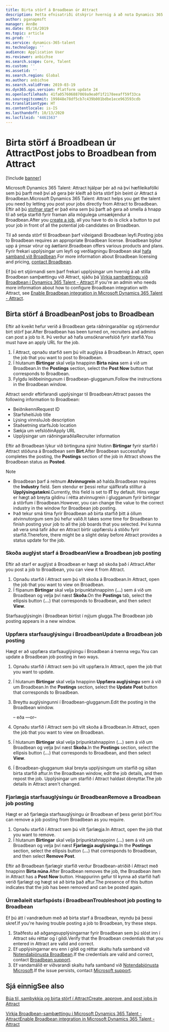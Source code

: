 ```yaml
---
title: Birta störf á Broadbean úr Attract
description: Þetta efnisatriði útskýrir hvernig á að nota Dynamics 365 Talent - Attract til að birta störf á Broadbean
author: pganapmsft
manager: AnnBe
ms.date: 05/16/2019
ms.topic: article
ms.prod: ''
ms.service: dynamics-365-talent
ms.technology: ''
audience: Application User
ms.reviewer: anbichse
ms.search.scope: Core, Talent
ms.custom: ''
ms.assetid: ''
ms.search.region: Global
ms.author: anbichse
ms.search.validFrom: 2019-03-19
ms.dyn365.ops.version: Platform update 24
ms.openlocfilehash: 41fa057606887069a9ea0f1f2178eeaff59f33ca
ms.sourcegitcommit: 199848e78df5cb7c439b001bdbe1ece963593cdb
ms.translationtype: HT
ms.contentlocale: is-IS
ms.lasthandoff: 10/13/2020
ms.locfileid: "4461563"
---
```

# <a name="post-jobs-to-broadbean-from-attract"></a><span data-ttu-id="8b0de-103">Birta störf á Broadbean úr Attract</span><span class="sxs-lookup"><span data-stu-id="8b0de-103">Post jobs to Broadbean from Attract</span></span>

[!include [banner](includes/banner.md)]

<span data-ttu-id="8b0de-104">Microsoft Dynamics 365 Talent: Attract hjálpar þér að ná því hæfileikafólki sem þú þarft með því að gera þér kleift að birta störf þín beint úr Attract á Broadbean.</span><span class="sxs-lookup"><span data-stu-id="8b0de-104">Microsoft Dynamics 365 Talent: Attract helps you get the talent you need by letting you post your jobs directly from Attract to Broadbean.</span></span> <span data-ttu-id="8b0de-105">Eftir að þú [stofnar starf](./creating-jobs-attract.md) er það eina sem þú þarft að gera að smella á hnapp til að setja starfið fyrir framan alla mögulega umsækjendur á Broadbean.</span><span class="sxs-lookup"><span data-stu-id="8b0de-105">After you [create a job](./creating-jobs-attract.md), all you have to do is click a button to put your job in front of all the potential job candidates on Broadbean.</span></span>

<span data-ttu-id="8b0de-106">Til að senda störf til Broadbean þarf viðeigandi Broadbean leyfi.</span><span class="sxs-lookup"><span data-stu-id="8b0de-106">Posting jobs to Broadbean requires an appropriate Broadbean license.</span></span> <span data-ttu-id="8b0de-107">Broadbean býður upp á ýmsar vörur og áætlanir.</span><span class="sxs-lookup"><span data-stu-id="8b0de-107">Broadbean offers various products and plans.</span></span> <span data-ttu-id="8b0de-108">Fyrir frekari upplýsingar um leyfi og verðlagningu Broadbean skal [hafa samband við Broadbean](https://www.broadbean.com/contact-us/).</span><span class="sxs-lookup"><span data-stu-id="8b0de-108">For more information about Broadbean licensing and pricing, [contact Broadbean](https://www.broadbean.com/contact-us/).</span></span>

<span data-ttu-id="8b0de-109">Ef þú ert stjórnandi sem þarf frekari upplýsingar um hvernig á að stilla Broadbean samþættingu við Attract, sjáðu þá [Virkja samþættingu við Broadbean í Dynamics 365 Talent - Attract](./attract-admin-job-board-settings.md).</span><span class="sxs-lookup"><span data-stu-id="8b0de-109">If you're an admin who needs more information about how to configure Broadbean integration with Attract, see [Enable Broadbean integration in Microsoft Dynamics 365 Talent - Attract](./attract-admin-job-board-settings.md).</span></span>

## <a name="post-jobs-to-broadbean"></a><span data-ttu-id="8b0de-110">Birta störf á Broadbean</span><span class="sxs-lookup"><span data-stu-id="8b0de-110">Post jobs to Broadbean</span></span>

<span data-ttu-id="8b0de-111">Eftir að kveikt hefur verið á Broadbean geta ráðningaraðilar og stjórnendur birt störf þar.</span><span class="sxs-lookup"><span data-stu-id="8b0de-111">After Broadbean has been turned on, recruiters and admins can post a job to it.</span></span> <span data-ttu-id="8b0de-112">Þú verður að hafa umsóknarvefslóð fyrir starfið.</span><span class="sxs-lookup"><span data-stu-id="8b0de-112">You must have an apply URL for the job.</span></span>

1. <span data-ttu-id="8b0de-113">Í Attract, opnaðu starfið sem þú vilt auglýsa á Broadbean.</span><span class="sxs-lookup"><span data-stu-id="8b0de-113">In Attract, open the job that you want to post to Broadbean.</span></span>
2. <span data-ttu-id="8b0de-114">Í hlutanum **Birtingar** skal velja hnappinn **Birta núna** sem á við um Broadbean.</span><span class="sxs-lookup"><span data-stu-id="8b0de-114">In the **Postings** section, select the **Post Now** button that corresponds to Broadbean.</span></span>
3. <span data-ttu-id="8b0de-115">Fylgdu leiðbeiningunum í Broadbean-glugganum.</span><span class="sxs-lookup"><span data-stu-id="8b0de-115">Follow the instructions in the Broadbean window.</span></span>

<span data-ttu-id="8b0de-116">Attract sendir eftirfarandi upplýsingar til Broadbean:</span><span class="sxs-lookup"><span data-stu-id="8b0de-116">Attract passes the following information to Broadbean:</span></span>

- <span data-ttu-id="8b0de-117">Beiðnikenni</span><span class="sxs-lookup"><span data-stu-id="8b0de-117">Request ID</span></span>
- <span data-ttu-id="8b0de-118">Starfsheiti</span><span class="sxs-lookup"><span data-stu-id="8b0de-118">Job title</span></span>
- <span data-ttu-id="8b0de-119">Lýsing vinnslu</span><span class="sxs-lookup"><span data-stu-id="8b0de-119">Job description</span></span>
- <span data-ttu-id="8b0de-120">Staðsetning starfs</span><span class="sxs-lookup"><span data-stu-id="8b0de-120">Job location</span></span>
- <span data-ttu-id="8b0de-121">Sækja um vefslóðin</span><span class="sxs-lookup"><span data-stu-id="8b0de-121">Apply URL</span></span>
- <span data-ttu-id="8b0de-122">Upplýsingar um ráðningaraðila</span><span class="sxs-lookup"><span data-stu-id="8b0de-122">Recruiter information</span></span>

<span data-ttu-id="8b0de-123">Eftir að Broadbean lýkur við birtinguna sýnir hlutinn **Birtingar** fyrir starfið í Attract stöðuna á Broadbean sem **Birt**.</span><span class="sxs-lookup"><span data-stu-id="8b0de-123">After Broadbean successfully completes the posting, the **Postings** section of the job in Attract shows the Broadbean status as **Posted**.</span></span>

> [!NOTE]
> - <span data-ttu-id="8b0de-124">Broadbean þarf á reitnum **Atvinnugrein** að halda.</span><span class="sxs-lookup"><span data-stu-id="8b0de-124">Broadbean requires the **Industry** field.</span></span> <span data-ttu-id="8b0de-125">Sem stendur er þessi reitur sjálfkrafa stilltur á **Upplýsingatækni**.</span><span class="sxs-lookup"><span data-stu-id="8b0de-125">Currently, this field is set to **IT** by default.</span></span> <span data-ttu-id="8b0de-126">Hins vegar er hægt að breyta gildinu í rétta atvinnugrein í glugganum fyrir birtingar á störfum í Broadbean.</span><span class="sxs-lookup"><span data-stu-id="8b0de-126">However, you can change the value to the correct industry in the window for Broadbean job posting.</span></span>
> - <span data-ttu-id="8b0de-127">Það tekur smá tíma fyrir Broadbean að birta starfið þitt á öllum atvinnutorgum sem þú hefur valið.</span><span class="sxs-lookup"><span data-stu-id="8b0de-127">It takes some time for Broadbean to finish posting your job to all the job boards that you selected.</span></span> <span data-ttu-id="8b0de-128">Því kunna að vera smá tafir áður en Attract birtir uppfærslu á stöðu fyrir starfið.</span><span class="sxs-lookup"><span data-stu-id="8b0de-128">Therefore, there might be a slight delay before Attract provides a status update for the job.</span></span>

### <a name="view-a-broadbean-job-posting"></a><span data-ttu-id="8b0de-129">Skoða auglýst starf á Broadbean</span><span class="sxs-lookup"><span data-stu-id="8b0de-129">View a Broadbean job posting</span></span>

<span data-ttu-id="8b0de-130">Eftir að starf er auglýst á Broadbean er hægt að skoða það í Attract.</span><span class="sxs-lookup"><span data-stu-id="8b0de-130">After you post a job to Broadbean, you can view it from Attract.</span></span>

1. <span data-ttu-id="8b0de-131">Opnaðu starfið í Attract sem þú vilt skoða á Broadbean.</span><span class="sxs-lookup"><span data-stu-id="8b0de-131">In Attract, open the job that you want to view on Broadbean.</span></span>
2. <span data-ttu-id="8b0de-132">Í flipanum **Birtingar** skal velja þrípunktahnappinn (**...**) sem á við um Broadbean og velja því næst **Skoða**.</span><span class="sxs-lookup"><span data-stu-id="8b0de-132">On the **Postings** tab, select the ellipsis button (**...**) that corresponds to Broadbean, and then select **View**.</span></span>

<span data-ttu-id="8b0de-133">Starfsauglýsingin í Broadbean birtist í nýjum glugga.</span><span class="sxs-lookup"><span data-stu-id="8b0de-133">The Broadbean job posting appears in a new window.</span></span>

### <a name="update-a-broadbean-job-posting"></a><span data-ttu-id="8b0de-134">Uppfæra starfsauglýsingu í Broadbean</span><span class="sxs-lookup"><span data-stu-id="8b0de-134">Update a Broadbean job posting</span></span>

<span data-ttu-id="8b0de-135">Hægt er að uppfæra starfsauglýsingu í Broadbean á tvenna vegu.</span><span class="sxs-lookup"><span data-stu-id="8b0de-135">You can update a Broadbean job posting in two ways.</span></span>

1. <span data-ttu-id="8b0de-136">Opnaðu starfið í Attract sem þú vilt uppfæra.</span><span class="sxs-lookup"><span data-stu-id="8b0de-136">In Attract, open the job that you want to update.</span></span>
2. <span data-ttu-id="8b0de-137">Í hlutanum **Birtingar** skal velja hnappinn **Uppfæra auglýsingu** sem á við um Broadbean.</span><span class="sxs-lookup"><span data-stu-id="8b0de-137">In the **Postings** section, select the **Update Post** button that corresponds to Broadbean.</span></span>
3. <span data-ttu-id="8b0de-138">Breyttu auglýsingunni í Broadbean-glugganum.</span><span class="sxs-lookup"><span data-stu-id="8b0de-138">Edit the posting in the Broadbean window.</span></span>

    <span data-ttu-id="8b0de-139">– eða –</span><span class="sxs-lookup"><span data-stu-id="8b0de-139">–or–</span></span>

1. <span data-ttu-id="8b0de-140">Opnaðu starfið í Attract sem þú vilt skoða á Broadbean.</span><span class="sxs-lookup"><span data-stu-id="8b0de-140">In Attract, open the job that you want to view on Broadbean.</span></span>
2. <span data-ttu-id="8b0de-141">Í hlutanum **Birtingar** skal velja þrípunktahnappinn (**...**) sem á við um Broadbean og velja því næst **Skoða**.</span><span class="sxs-lookup"><span data-stu-id="8b0de-141">In the **Postings** section, select the ellipsis button (**...**) that corresponds to Broadbean, and then select **View**.</span></span>
3. <span data-ttu-id="8b0de-142">Í Broadbean-glugganum skal breyta upplýsingum um starfið og síðan birta starfið aftur.</span><span class="sxs-lookup"><span data-stu-id="8b0de-142">In the Broadbean window, edit the job details, and then repost the job.</span></span> <span data-ttu-id="8b0de-143">Upplýsingar um starfið í Attract haldast óbreyttar.</span><span class="sxs-lookup"><span data-stu-id="8b0de-143">The job details in Attract aren't changed.</span></span>

### <a name="remove-a-broadbean-job-posting"></a><span data-ttu-id="8b0de-144">Fjarlægja starfsauglýsingu úr Broadbean</span><span class="sxs-lookup"><span data-stu-id="8b0de-144">Remove a Broadbean job posting</span></span>

<span data-ttu-id="8b0de-145">Hægt er að fjarlægja starfsauglýsingu úr Broadbean ef þess gerist þörf.</span><span class="sxs-lookup"><span data-stu-id="8b0de-145">You can remove a job posting from Broadbean as you require.</span></span>

1. <span data-ttu-id="8b0de-146">Opnaðu starfið í Attract sem þú vilt fjarlægja.</span><span class="sxs-lookup"><span data-stu-id="8b0de-146">In Attract, open the job that you want to remove.</span></span>
2. <span data-ttu-id="8b0de-147">Í hlutanum **Birtingar** skal velja þrípunktahnappinn (**...**) sem á við um Broadbean og velja því næst **Fjarlægja auglýsingu**.</span><span class="sxs-lookup"><span data-stu-id="8b0de-147">In the **Postings** section, select the ellipsis button (**...**) that corresponds to Broadbean, and then select **Remove Post**.</span></span>

<span data-ttu-id="8b0de-148">Eftir að Broadbean fjarlægir starfið verður Broadbean-atriðið í Attract með hnappinn **Birta núna**.</span><span class="sxs-lookup"><span data-stu-id="8b0de-148">After Broadbean removes the job, the Broadbean item in Attract has a **Post Now** button.</span></span> <span data-ttu-id="8b0de-149">Hnappurinn gefur til kynna að starfið hafi verið fjarlægt og hægt sé að birta það aftur.</span><span class="sxs-lookup"><span data-stu-id="8b0de-149">The presence of this button indicates that the job has been removed and can be posted again.</span></span>

### <a name="troubleshoot-job-posting-to-broadbean"></a><span data-ttu-id="8b0de-150">Úrræðaleit starfspósts í Broadbean</span><span class="sxs-lookup"><span data-stu-id="8b0de-150">Troubleshoot job posting to Broadbean</span></span>

<span data-ttu-id="8b0de-151">Ef þú átt í vandræðum með að birta starf á Broadbean, reyndu þá þessi skref.</span><span class="sxs-lookup"><span data-stu-id="8b0de-151">If you're having trouble posting a job to Broadbean, try these steps.</span></span>

1. <span data-ttu-id="8b0de-152">Staðfestu að aðgangsupplýsingarnar fyrir Broadbean sem þú slóst inn í Attract séu réttar og í gildi.</span><span class="sxs-lookup"><span data-stu-id="8b0de-152">Verify that the Broadbean credentials that you entered in Attract are valid and correct.</span></span>
2. <span data-ttu-id="8b0de-153">Ef upplýsingarnar eru enn í gildi og réttar skaltu hafa samband við [Notendaþjónusta Broadbean](https://www.broadbean.com/resources/support/).</span><span class="sxs-lookup"><span data-stu-id="8b0de-153">If the credentials are valid and correct, contact [Broadbean support](https://www.broadbean.com/resources/support/).</span></span>
3. <span data-ttu-id="8b0de-154">Ef vandamálið er viðvarandi skaltu hafa samband við [Notendaþjónusta Microsoft](./talent-support.md).</span><span class="sxs-lookup"><span data-stu-id="8b0de-154">If the issue persists, contact [Microsoft support](./talent-support.md).</span></span>

## <a name="see-also"></a><span data-ttu-id="8b0de-155">Sjá einnig</span><span class="sxs-lookup"><span data-stu-id="8b0de-155">See also</span></span>

[<span data-ttu-id="8b0de-156">Búa til, samþykkja og birta störf í Attract</span><span class="sxs-lookup"><span data-stu-id="8b0de-156">Create, approve, and post jobs in Attract</span></span>](./creating-jobs-attract.md)

[<span data-ttu-id="8b0de-157">Virkja Broadbean-samþættingu í Microsoft Dynamics 365 Talent - Attract</span><span class="sxs-lookup"><span data-stu-id="8b0de-157">Enable Broadbean integration in Microsoft Dynamics 365 Talent - Attract</span></span>](./attract-admin-job-board-settings.md)
